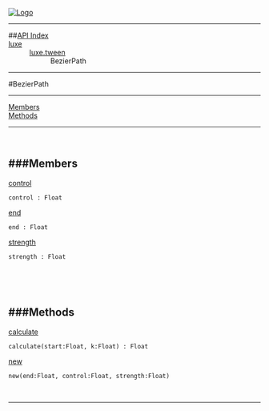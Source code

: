 
[![Logo](../../../images/logo.png)](../../../index.html)

---


##[API Index](../../../api/index.html#luxe.tween)   
[luxe](../)     
&emsp;&emsp;&emsp;[luxe.tween](./)   
&emsp;&emsp;&emsp;&emsp;&emsp;&emsp;BezierPath

---

#BezierPath


---


[Members](#Members)   
[Methods](#Methods)   


---

&nbsp;   

<a class="lift" name="Members" ></a>
###Members   
---
<a class="lift" name="control" href="#control">control</a>



`control : Float`

<span class="small_desc_flat">  </span>   

<a class="lift" name="end" href="#end">end</a>



`end : Float`

<span class="small_desc_flat">  </span>   

<a class="lift" name="strength" href="#strength">strength</a>



`strength : Float`

<span class="small_desc_flat">  </span>   

&nbsp;   

&nbsp;   

<a class="lift" name="Methods" ></a>
###Methods   
---
<a class="lift" name="calculate" href="#calculate">calculate</a>



`calculate(start:Float, k:Float) : Float`

<span class="small_desc_flat">  </span>   

<a class="lift" name="new" href="#new">new</a>



`new(end:Float, control:Float, strength:Float) `

<span class="small_desc_flat">  </span>   



&nbsp;
&nbsp;
&nbsp;

---  


&nbsp;   
&nbsp;   